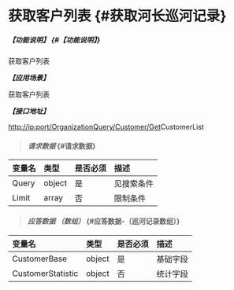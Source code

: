 # 获取客户列表 {#获取河长巡河记录}

##### _【功能说明】_ {#【功能说明】}

获取客户列表

_**【应用场景】**_

获取客户列表

_**【接口地址】**_

[http://ip:port/OrganizationQuery/Customer/Get](http://ip:port/HMQuery/PatrolRiver/GetPatrolRivers)CustomerList

> #### _请求数据_ {#请求数据}

| 变量名 | 类型 | 是否必须 | 描述 |
| :--- | :--- | :--- | :--- |
| Query | object | 是 | 见搜索条件 |
| Limit | array | 否 | 限制条件 |

> #### _应答数据 （数组）_ {#应答数据-（巡河记录数组）}

| 变量名 | 类型 | 是否必须 | 描述 |
| :--- | :--- | :--- | :--- |
| CustomerBase | object | 是 | 基础字段 |
| CustomerStatistic | object | 否 | 统计字段 |




